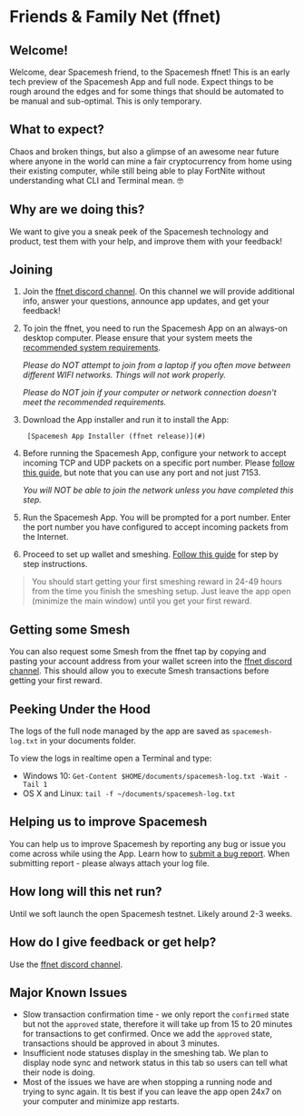# Friends & Family Net (ffnet)

## Welcome!
Welcome, dear Spacemesh friend, to the Spacemesh ffnet! This is an early tech preview of the Spacemesh App and full node. Expect things to be rough around the edges and for some things that should be automated to be manual and sub-optimal. This is only temporary.

## What to expect?

Chaos and broken things, but also a glimpse of an awesome near future where anyone in the world can mine a fair cryptocurrency from home using their existing computer, while still being able to play FortNite without understanding what CLI and Terminal mean. 🤓

## Why are we doing this?

We want to give you a sneak peek of the Spacemesh technology and product, test them with your help, and improve them with your feedback!

## Joining

1. Join the [ffnet discord channel](https://discord.gg/KyyQKst). On this channel we will provide additional info, answer your questions, announce app updates, and get your feedback!

2. To join the ffnet, you need to run the Spacemesh App on an always-on desktop computer. Please ensure that your system meets the [recommended system requirements](requirements).

    *Please do NOT attempt to join from a laptop if you often move between different WIFI networks. Things will not work properly.*

    *Please do NOT join if your computer or network connection doesn't meet the recommended requirements.*

3. Download the App installer and run it to install the App:

        [Spacemesh App Installer (ffnet release)](#)


4. Before running the Spacemesh App, configure your network to accept incoming TCP and UDP packets on a specific port number. Please [follow this guide](netconfig.md), but note that you can use any port and not just 7153.

    *You will NOT be able to join the network unless you have completed this step.*

5. Run the Spacemesh App. You will be prompted for a port number. Enter the port number you have configured to accept incoming packets from the Internet.

6. Proceed to set up wallet and smeshing. [Follow this guide](/guide/setup) for step by step instructions.

> You should start getting your first smeshing reward in 24-49 hours from the time you finish the smeshing setup. Just leave the app open (minimize the main window) until you get your first reward.


## Getting some Smesh
You can also request some Smesh from the ffnet tap by copying and pasting your account address from your wallet screen into the [ffnet discord channel](https://discord.gg/KyyQKst). This should allow you to execute Smesh transactions before getting your first reward.

## Peeking Under the Hood
The logs of the full node managed by the app are saved as `spacemesh-log.txt` in your documents folder.

To view the logs in realtime open a Terminal and type:
- Windows 10: `Get-Content $HOME/documents/spacemesh-log.txt -Wait -Tail 1`
- OS X and Linux: `tail -f ~/documents/spacemesh-log.txt`

## Helping us to improve Spacemesh
You can help us to improve Spacemesh by reporting any bug or issue you come across while using the App. Learn how to [submit a bug report](issues). When submitting report - please always attach your log file.

## How long will this net run?
Until we soft launch the open Spacemesh testnet. Likely around 2-3 weeks.

## How do I give feedback or get help?
Use the [ffnet discord channel](https://discord.gg/KyyQKst).

## Major Known Issues
- Slow transaction confirmation time - we only report the `confirmed` state but not the `approved` state, therefore it will take up from 15 to 20 minutes for transactions to get confirmed. Once we add the `approved` state, transactions should be approved in about 3 minutes.
- Insufficient node statuses display in the smeshing tab. We plan to display node sync and network status in this tab so users can tell what their node is doing.
- Most of the issues we have are when stopping a running node and trying to sync again. It tis best if you can leave the app open 24x7 on your computer and minimize app restarts.

